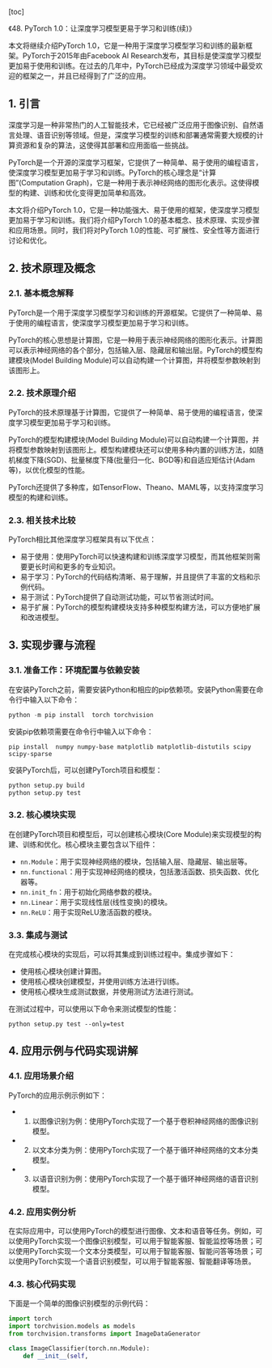
[toc]                    
                
                
《48. PyTorch 1.0：让深度学习模型更易于学习和训练(续)》

本文将继续介绍PyTorch 1.0，它是一种用于深度学习模型学习和训练的最新框架。PyTorch于2015年由Facebook AI Research发布，其目标是使深度学习模型更加易于使用和训练。在过去的几年中，PyTorch已经成为深度学习领域中最受欢迎的框架之一，并且已经得到了广泛的应用。

## 1. 引言

深度学习是一种非常热门的人工智能技术，它已经被广泛应用于图像识别、自然语言处理、语音识别等领域。但是，深度学习模型的训练和部署通常需要大规模的计算资源和复杂的算法，这使得其部署和应用面临一些挑战。

PyTorch是一个开源的深度学习框架，它提供了一种简单、易于使用的编程语言，使深度学习模型更加易于学习和训练。PyTorch的核心理念是“计算图”(Computation Graph)，它是一种用于表示神经网络的图形化表示。这使得模型的构建、训练和优化变得更加简单和高效。

本文将介绍PyTorch 1.0，它是一种功能强大、易于使用的框架，使深度学习模型更加易于学习和训练。我们将介绍PyTorch 1.0的基本概念、技术原理、实现步骤和应用场景。同时，我们将对PyTorch 1.0的性能、可扩展性、安全性等方面进行讨论和优化。

## 2. 技术原理及概念

### 2.1. 基本概念解释

PyTorch是一个用于深度学习模型学习和训练的开源框架。它提供了一种简单、易于使用的编程语言，使深度学习模型更加易于学习和训练。

PyTorch的核心思想是计算图，它是一种用于表示神经网络的图形化表示。计算图可以表示神经网络的各个部分，包括输入层、隐藏层和输出层。PyTorch的模型构建模块(Model Building Module)可以自动构建一个计算图，并将模型参数映射到该图形上。

### 2.2. 技术原理介绍

PyTorch的技术原理基于计算图，它提供了一种简单、易于使用的编程语言，使深度学习模型更加易于学习和训练。

PyTorch的模型构建模块(Model Building Module)可以自动构建一个计算图，并将模型参数映射到该图形上。模型构建模块还可以使用多种内置的训练方法，如随机梯度下降(SGD)、批量梯度下降(批量归一化、BGD等)和自适应矩估计(Adam等)，以优化模型的性能。

PyTorch还提供了多种库，如TensorFlow、Theano、MAML等，以支持深度学习模型的构建和训练。

### 2.3. 相关技术比较

PyTorch相比其他深度学习框架具有以下优点：

- 易于使用：使用PyTorch可以快速构建和训练深度学习模型，而其他框架则需要更长时间和更多的专业知识。
- 易于学习：PyTorch的代码结构清晰、易于理解，并且提供了丰富的文档和示例代码。
- 易于测试：PyTorch提供了自动测试功能，可以节省测试时间。
- 易于扩展：PyTorch的模型构建模块支持多种模型构建方法，可以方便地扩展和改进模型。

## 3. 实现步骤与流程

### 3.1. 准备工作：环境配置与依赖安装

在安装PyTorch之前，需要安装Python和相应的pip依赖项。安装Python需要在命令行中输入以下命令：
```python
python -m pip install  torch torchvision
```
安装pip依赖项需要在命令行中输入以下命令：
```
pip install  numpy numpy-base matplotlib matplotlib-distutils scipy scipy-sparse
```
安装PyTorch后，可以创建PyTorch项目和模型：
```bash
python setup.py build
python setup.py test
```

### 3.2. 核心模块实现

在创建PyTorch项目和模型后，可以创建核心模块(Core Module)来实现模型的构建、训练和优化。核心模块主要包含以下组件：

- `nn.Module`：用于实现神经网络的模块，包括输入层、隐藏层、输出层等。
- `nn.functional`：用于实现神经网络的模块，包括激活函数、损失函数、优化器等。
- `nn.init_fn`：用于初始化网络参数的模块。
- `nn.Linear`：用于实现线性层(线性变换)的模块。
- `nn.ReLU`：用于实现ReLU激活函数的模块。

### 3.3. 集成与测试

在完成核心模块的实现后，可以将其集成到训练过程中。集成步骤如下：

- 使用核心模块创建计算图。
- 使用核心模块创建模型，并使用训练方法进行训练。
- 使用核心模块生成测试数据，并使用测试方法进行测试。

在测试过程中，可以使用以下命令来测试模型的性能：
```
python setup.py test --only=test
```
## 4. 应用示例与代码实现讲解

### 4.1. 应用场景介绍

PyTorch的应用示例示例如下：

- 1. 以图像识别为例：使用PyTorch实现了一个基于卷积神经网络的图像识别模型。
- 2. 以文本分类为例：使用PyTorch实现了一个基于循环神经网络的文本分类模型。
- 3. 以语音识别为例：使用PyTorch实现了一个基于循环神经网络的语音识别模型。

### 4.2. 应用实例分析

在实际应用中，可以使用PyTorch的模型进行图像、文本和语音等任务。例如，可以使用PyTorch实现一个图像识别模型，可以用于智能客服、智能监控等场景；可以使用PyTorch实现一个文本分类模型，可以用于智能客服、智能问答等场景；可以使用PyTorch实现一个语音识别模型，可以用于智能客服、智能翻译等场景。

### 4.3. 核心代码实现

下面是一个简单的图像识别模型的示例代码：
```python
import torch
import torchvision.models as models
from torchvision.transforms import ImageDataGenerator

class ImageClassifier(torch.nn.Module):
    def __init__(self,
```


